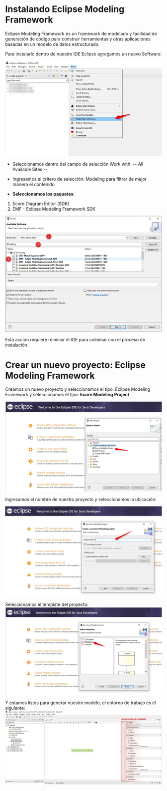 # Instalando Eclipse Modeling Framework

Eclipse Modeling Framework es un framework de modelado y facilidad de generación de código para construir herramientas y otras aplicaciones basadas en un modelo de datos estructurado.

Para instalarlo dentro de nuestro IDE Eclipse agregamos un nuevo Software:

![alt text](https://github.com/edisao/emf/blob/main/images/emf1.jpg?raw=true)

- Seleccionamos dentro del campo de selección Work with: -- All Available Sites --

- Ingresamos el critero de selección: Modeling para filtrar de mejor manera el contenido

- **Seleccionamos los paquetes**:

1. Ecore Diagram Editor (SDK)
2. EMF - Eclipse Modeling Framework SDK

![alt text](https://github.com/edisao/emf/blob/main/images/emf2.jpg?raw=true)

Esta acción requiere reiniciar el IDE para culminar con el proceso de instalación.

# Crear un nuevo proyecto: Eclipse Modeling Framework

Creamos un nuevo proyecto y seleccionamos el tipo: Eclipse Modeling Framework y seleccionamos el tipo: **Ecore Modeling Project**

![alt text](https://github.com/edisao/emf/blob/main/images/emf3.jpg?raw=true)

Ingresamos el nombre de nuestro proyecto y seleccionamos la ubicación:

![alt text](https://github.com/edisao/emf/blob/main/images/emf4.jpg?raw=true)

Seleccionamos el template del proyecto:
![alt text](https://github.com/edisao/emf/blob/main/images/emf5.jpg?raw=true)

Y estamos listos para generar nuestro modelo, el entorno de trabajo es el siguiente:
![alt text](https://github.com/edisao/emf/blob/main/images/emf6.jpg?raw=true)
